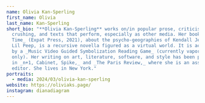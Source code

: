 ```yaml
---
name: Olivia Kan-Sperling
first_name: Olivia
last_name: Kan-Sperling
short_bio: "**Olivia Kan-Sperling** works on/in popular prose, criticism as
  crushing, and texts that perform, especially as other media. Her book _Island
  Time_ (Expat Press, 2021), about the psycho-geographies of Kendall Jenner and
  Lil Peep, is a recursive novella figured as a virtual world. It is accompanied
  by a _Music Video Guided Symbolization Reading Game_ (currently vaporware
  only). Her writing on art, literature, software, and style has been published
  in _n+1, Cabinet, Spike,_ and _The Paris Review,_ where she is an assistant
  editor. She lives in New York."
portraits:
  - media: 2024/03/olivia-kan-sperling
website: https://oliviaks.page/
instagram: dianadiagram
---
```

